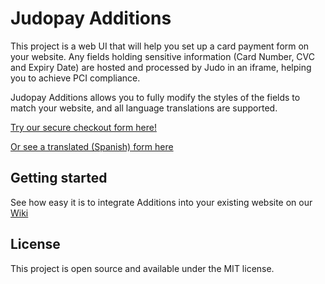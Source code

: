 # Judopay Additions

This project is a web UI that will help you set up a card payment form on your website. Any fields holding sensitive information (Card Number, CVC and Expiry Date) are hosted and processed by Judo in an iframe, helping you to achieve PCI compliance.

Judopay Additions allows you to fully modify the styles of the fields to match your website, and all language translations are supported.

[Try our secure checkout form here!](https://js.judopay.com/html/basic.html)

[Or see a translated (Spanish) form here](https://js.judopay.com/html/translations.html)

## Getting started

See how easy it is to integrate Additions into your existing website on our [Wiki]( https://github.com/Judopay/Judopay-Additions/wiki)

## License

This project is open source and available under the MIT license.
